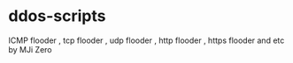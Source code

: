# ddos-scripts
ICMP flooder , tcp flooder , udp flooder , http flooder , https flooder and etc by MJi Zero 
